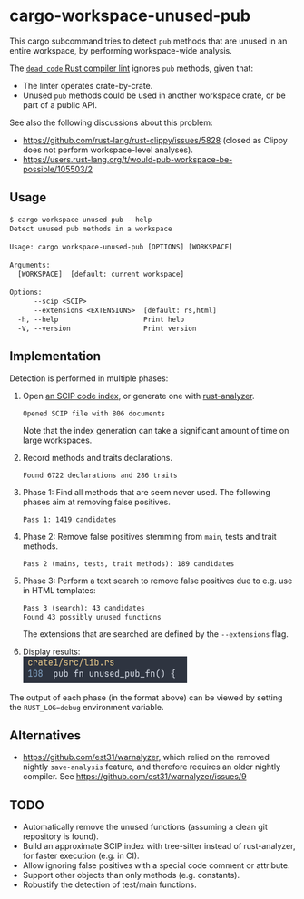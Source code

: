 # cargo-workspace-unused-pub

This cargo subcommand tries to detect `pub` methods that are unused in an entire workspace, by performing workspace-wide analysis.

The [`dead_code` Rust compiler lint](https://doc.rust-lang.org/rust-by-example/attribute/unused.html) ignores `pub` methods, given that:

- The linter operates crate-by-crate.
- Unused `pub` methods could be used in another workspace crate, or be part of a public API.

See also the following discussions about this problem:

- https://github.com/rust-lang/rust-clippy/issues/5828 (closed as Clippy does not perform workspace-level analyses).
- https://users.rust-lang.org/t/would-pub-workspace-be-possible/105503/2

## Usage

```console
$ cargo workspace-unused-pub --help
Detect unused pub methods in a workspace

Usage: cargo workspace-unused-pub [OPTIONS] [WORKSPACE]

Arguments:
  [WORKSPACE]  [default: current workspace]

Options:
      --scip <SCIP>
      --extensions <EXTENSIONS>  [default: rs,html]
  -h, --help                     Print help
  -V, --version                  Print version
```

## Implementation

Detection is performed in multiple phases:

1. Open [an SCIP code index](https://sourcegraph.com/blog/announcing-scip), or generate one with [rust-analyzer](https://rust-analyzer.github.io/).

   ```
   Opened SCIP file with 806 documents
   ```

   Note that the index generation can take a significant amount of time on large workspaces.

2. Record methods and traits declarations.

   ```
   Found 6722 declarations and 286 traits
   ```

3. Phase 1: Find all methods that are seem never used. The following phases aim at removing false positives.

   ```
   Pass 1: 1419 candidates
   ```

4. Phase 2: Remove false positives stemming from `main`, tests and trait methods.

   ```
   Pass 2 (mains, tests, trait methods): 189 candidates
   ```

5. Phase 3: Perform a text search to remove false positives due to e.g. use in HTML templates:

   ```
   Pass 3 (search): 43 candidates
   Found 43 possibly unused functions
   ```

   The extensions that are searched are defined by the `--extensions` flag.

6. Display results: \
   ![Results](results.png)

The output of each phase (in the format above) can be viewed by setting the `RUST_LOG=debug` environment variable.

## Alternatives

- https://github.com/est31/warnalyzer, which relied on the removed nightly `save-analysis` feature, and therefore requires an older nightly compiler. See https://github.com/est31/warnalyzer/issues/9

## TODO

- Automatically remove the unused functions (assuming a clean git repository is found).
- Build an approximate SCIP index with tree-sitter instead of rust-analyzer, for faster execution (e.g. in CI).
- Allow ignoring false positives with a special code comment or attribute.
- Support other objects than only methods (e.g. constants).
- Robustify the detection of test/main functions.
